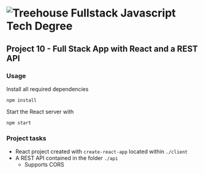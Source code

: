 # ![Treehouse](https://www.google.com/url?sa=i&rct=j&q=&esrc=s&source=imgres&cd=&ved=2ahUKEwiUk9aLhOPgAhWzgUsFHYUZA_QQjRx6BAgBEAU&url=https%3A%2F%2Fwww.pinterest.com%2Fpin%2F481322278907494613%2F&psig=AOvVaw1RBcGB40bs9YNxuCIZqRDO&ust=1551601482702191) Fullstack Javascript Tech Degree
## Project 10 - Full Stack App with React and a REST API

### Usage
Install all required dependencies
```
npm install
```
Start the React server with
```
npm start
```

### Project tasks
* React project created with `create-react-app` located within `./client`
* A REST API contained in the folder `./api`
    - Supports CORS